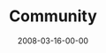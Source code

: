 ---
layout: message
category: message
series: "Consumed"
title: "Community"
date: 2008-03-16-00-00
message_id: 488
description: "Generous communities change the world. This week, we're each making the commitment to live more generous lives."
video: "http://s3.amazonaws.com/crossroadsvideomessages/Consumed6-031608.mp4"
video-duration: "59:35"
video-image: "http://s3.amazonaws.com/crossroads-media/images/legacy/content/consumed6still.jpg"
audio: "http://s3.amazonaws.com/crossroadsaudiomessages/Consumed_6_03-16-08_Tome_webaudio.mp3"
audio-duration: "44:08"
explicit: false
---